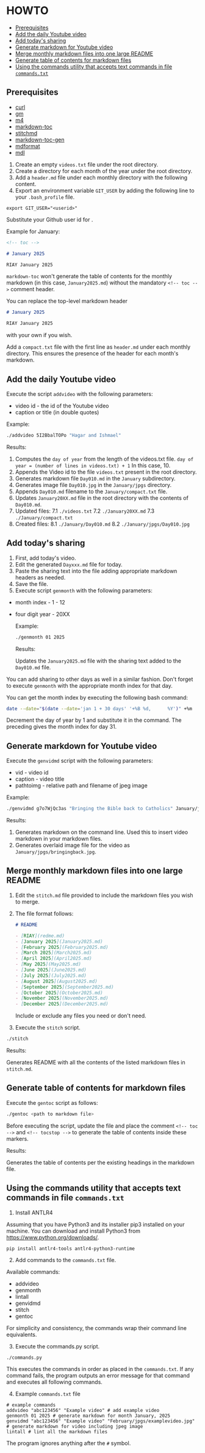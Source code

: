 # HOWTO

<!-- toc -->

- [Prerequisites](#prerequisites)
- [Add the daily Youtube video](#add-the-daily-youtube-video)
- [Add today's sharing](#add-todays-sharing)
- [Generate markdown for Youtube video](#generate-markdown-for-youtube-video)
- [Merge monthly markdown files into one large README](#merge-monthly-markdown-files-into-one-large-readme)
- [Generate table of contents for markdown files](#generate-table-of-contents-for-markdown-files)
- [Using the commands utility that accepts text commands in file `commands.txt`](#using-the-commands-utility-that-accepts-text-commands-in-file-commandstxt)

<!-- tocstop -->

## Prerequisites

- [curl](https://curl.se/)
- [gm](http://www.graphicsmagick.org/)
- [m4](https://www.gnu.org/software/m4/)
- [markdown-toc](https://github.com/jonschlinkert/markdown-toc)
- [stitchmd](https://github.com/abhinav/stitchmd)
- [markdown-toc-gen](https://github.com/thesilk-tux/markdown-toc-gen)
- [mdformat](https://github.com/hukkin/mdformat)
- [mdl](https://github.com/markdownlint/markdownlint)

1. Create an empty `videos.txt` file under the root directory.
2. Create a directory for each month of the year under the root directory.
3. Add a `header.md` file under each monthly directory with the following content.
4. Export an environment variable `GIT_USER` by adding the following line to your `.bash_profile` file.
```
export GIT_USER="<userid>"
```
   Substitute your Github user id for <userid>.

Example for January:

```markdown
<!-- toc -->

# January 2025

RIAY January 2025
```

`markdown-toc` won't generate the table of contents
for the monthly markdown (in this case, `January2025.md`) without the mandatory `<!-- toc -->` comment header.

You can replace the top-level markdown header

```markdown
# January 2025

RIAY January 2025
```

with your own if you wish.

Add a `compact.txt` file with the first line as `header.md` under each monthly directory.
This ensures the presence of the header for each month's markdown.

## Add the daily Youtube video

Execute the script `addvideo` with the following parameters:

- video id - the id of the Youtube video
- caption or title (in double quotes)

Example:

```bash
./addvideo 5I2BbalTOPo "Hagar and Ishmael"
```

Results:

1. Computes the `day of year` from the length of the videos.txt file.
`day of year = (number of lines in videos.txt) + 1`
    In this case, 10.
2. Appends the Video id to the file `videos.txt` present in the root directory.
3.  Generates markdown file `Day010.md` in the `January` subdirectory.
4.  Generates image file `Day010.jpg` in the `January/jpgs` directory.
5.  Appends `Day010.md` filename to the `January/compact.txt` file.
6.  Updates `January20XX.md` file in the root directory with the contents of `Day010.md`.
7. Updated files:
  7.1 `./videos.txt`
  7.2 `./January20XX.md`
  7.3 `./January/compact.txt`
8. Created files:
  8.1 `./January/Day010.md`
  8.2 `./January/jpgs/Day010.jpg`

## Add today's sharing

1.  First, add today's video.
2.  Edit the generated `Dayxxx.md` file for today.
3.  Paste the sharing text into the file adding appropriate markdown headers as needed.
4.  Save the file.
5.  Execute script `genmonth` with the following parameters:

- month index - 1 - 12

- four digit year - 20XX

  Example:

  ```bash
  ./genmonth 01 2025
  ```

  Results:

  Updates the `January2025.md` file with the sharing text added to the `Day010.md` file.

You can add sharing to other days as well in a similar fashion.
Don't forget to execute `genmonth` with the appropriate month index for that day.

You can get the month index by executing the following bash command:

```bash
date --date="$(date --date='jan 1 + 30 days' '+%B %d,      %Y')" +%m
```

Decrement the day of year by 1 and substitute it in the command.
The preceding gives the month index for day 31.

## Generate markdown for Youtube video

Execute the `genvidmd` script with the following parameters:

- vid - video id
- caption - video title
- pathtoimg - relative path and filename of jpeg image

Example:

```bash
./genvidmd g7o7WjQc3as "Bringing the Bible back to Catholics" January/jpgs/bringingback.jpg
```

Results:

1.  Generates markdown on the command line. Used this to insert video markdown in your markdown files.
2.  Generates overlaid image file for the video as `January/jpgs/bringingback.jpg`.

## Merge monthly markdown files into one large README

1.  Edit the `stitch.md` file provided to include the markdown files you wish to merge.

2.  The file format follows:

    ```markdown
    # README

    - [RIAY](redme.md)
    - [January 2025](January2025.md)
    - [February 2025](February2025.md)
    - [March 2025](March2025.md)
    - [April 2025](April2025.md)
    - [May 2025](May2025.md)
    - [June 2025](June2025.md)
    - [July 2025](July2025.md)
    - [August 2025](August2025.md)
    - [September 2025](September2025.md)
    - [October 2025](October2025.md)
    - [November 2025](November2025.md)
    - [December 2025](December2025.md)
    ```

    Include or exclude any files you need or don't need.

3.  Execute the `stitch` script.

```bash
./stitch
```

Results:

Generates README with all the contents of the listed markdown files in `stitch.md`.

## Generate table of contents for markdown files

Execute the `gentoc` script as follows:

```bash
./gentoc <path to markdown file>
```

Before executing the script, update the file and place the comment `<!-- toc -->` and `<!-- tocstop -->` to generate  the table of contents inside these markers.

Results:

Generates the table of contents per the existing headings in the markdown file.

## Using the commands utility that accepts text commands in file `commands.txt`

1. Install ANTLR4

Assuming that you have Python3 and its installer pip3 installed on your machine.
You can download and install Python3 from <https://www.python.org/downloads/>.

```bash
pip install antlr4-tools antlr4-python3-runtime
```
2. Add commands to the `commands.txt` file.

Available commands:
- addvideo
- genmonth
- lintall
- genvidmd
- stitch
- gentoc

For simplicity and consistency, the commands wrap their command line equivalents.

3. Execute the commands.py script.
```
./commands.py
```
This executes the commands in order as placed in the `commands.txt`. If any command fails, the program outputs an error message for that command and executes all following commands.

4. Example `commands.txt` file
```
# example commands
addvideo "abc123456" "Example video" # add example video
genmonth 01 2025 # generate markdown for month January, 2025
genvidmd "abc123456" "Example video" "February/jpgs/examplevideo.jpg" # generate markdown for video including jpeg image
lintall # lint all the markdown files
```

The program ignores anything after the `#` symbol.

